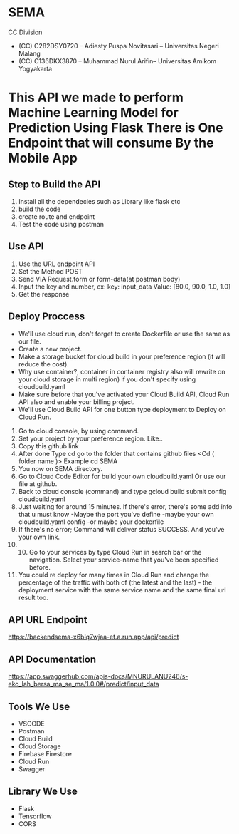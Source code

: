 
# SEMA
CC Division
- (CC) C282DSY0720 – Adiesty Puspa Novitasari – Universitas Negeri Malang
- (CC) C136DKX3870 – Muhammad Nurul Arifin– Universitas Amikom Yogyakarta
# This API we made to perform Machine Learning Model for Prediction Using Flask There is One Endpoint that will consume By the Mobile App
## Step to Build the API 
1. Install all the dependecies such as Library like flask etc
2. build the code
3. create route and endpoint
4. Test the code using postman
## Use API
1. Use the URL endpoint API
2. Set the Method POST
3. Send VIA Request.form or form-data(at postman body)
4. Input the key and number, ex: key: input_data Value:  [80.0, 90.0, 1.0, 1.0]
5. Get the response
## Deploy Proccess
- We'll use cloud run, don't forget to create Dockerfile or use the same as our file.
- Create a new project.
- Make a storage bucket for cloud build in your preference region (it will reduce the cost).
- Why use container?, container in container registry also will rewrite on your cloud storage in multi region) if you don't specify using cloudbuild.yaml 
- Make sure before that you've activated your Cloud Build API, Cloud Run API  also and enable your billing project.
- We'll use Cloud Build API for one button type deployment to Deploy on Cloud Run.
1. Go to cloud console, by using command.
2. Set your project by your preference region. Like..
3. Copy this github link 
4. After done
Type cd go to the folder that contains github files
<Cd ( folder name )>
Example cd SEMA
5. You now on SEMA directory.
6. Go to Cloud Code Editor for build your own cloudbuild.yaml
 Or use our file at github.
7. Back to cloud console (command) and type gcloud build submit config cloudbuild.yaml 
8. Just waiting for around 15 minutes. If there's  error, there's some add info that u must know
-Maybe the port you've define
-maybe your own cloudbuild.yaml config
-or maybe your dockerfile
9. If there's no error; Command will deliver status SUCCESS. And you've your own link.
10. 10. Go to your services by type Cloud Run in search bar or the navigation. Select your service-name that you've been specified before.
11. You could re deploy for many times in Cloud Run and change the percentage of the traffic with both of (the latest and the last) - the deployment service with the same service name and the same final url result too.
## API URL Endpoint
https://backendsema-x6blq7wjaa-et.a.run.app/api/predict 
## API Documentation 
https://app.swaggerhub.com/apis-docs/MNURULANU246/s-eko_lah_bersa_ma_se_ma/1.0.0#/predict/input_data 
## Tools We Use
- VSCODE
- Postman
- Cloud Build
- Cloud Storage
- Firebase Firestore
- Cloud Run
- Swagger
## Library We Use
- Flask
- Tensorflow
- CORS
